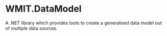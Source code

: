 # WMIT.DataModel
A .NET library which provides tools to create a generalised data model out of multiple data sources.
